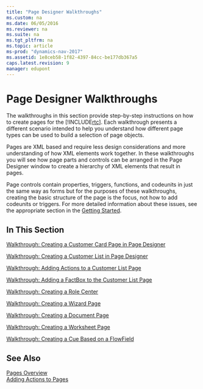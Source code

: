 ```yaml
---
title: "Page Designer Walkthroughs"
ms.custom: na
ms.date: 06/05/2016
ms.reviewer: na
ms.suite: na
ms.tgt_pltfrm: na
ms.topic: article
ms-prod: "dynamics-nav-2017"
ms.assetid: 1e8ceb58-1f82-4397-84cc-be177db367a5
caps.latest.revision: 9
manager: edupont
---
```

# Page Designer Walkthroughs
The walkthroughs in this section provide step-by-step instructions on how to create pages for the [!INCLUDE[rtc](includes/rtc_md.md)]. Each walkthrough presents a different scenario intended to help you understand how different page types can be used to build a selection of page objects.  
  
 Pages are XML based and require less design considerations and more understanding of how XML elements work together. In these walkthroughs you will see how page parts and controls can be arranged in the Page Designer window to create a hierarchy of XML elements that result in pages.  
  
 Page controls contain properties, triggers, functions, and codeunits in just the same way as forms but for the purposes of these walkthroughs, creating the basic structure of the page is the focus, not how to add codeunits or triggers. For more detailed information about these issues, see the appropriate section in the [Getting Started](Getting-Started.md).  
  
## In This Section  
 [Walkthrough: Creating a Customer Card Page in Page Designer](Walkthrough:%20Creating%20a%20Customer%20Card%20Page%20in%20Page%20Designer.md)  
  
 [Walkthrough: Creating a Customer List in Page Designer](Walkthrough:%20Creating%20a%20Customer%20List%20in%20Page%20Designer.md)  
  
 [Walkthrough: Adding Actions to a Customer List Page](Walkthrough:%20Adding%20Actions%20to%20a%20Customer%20List%20Page.md)  
  
 [Walkthrough: Adding a FactBox to the Customer List Page](Walkthrough:%20Adding%20a%20FactBox%20to%20the%20Customer%20List%20Page.md)  
  
 [Walkthrough: Creating a Role Center](Walkthrough:%20Creating%20a%20Role%20Center.md)  
  
 [Walkthrough: Creating a Wizard Page](Walkthrough:%20Creating%20a%20Wizard%20Page.md)  
  
 [Walkthrough: Creating a Document Page](Walkthrough:%20Creating%20a%20Document%20Page.md)  
  
 [Walkthrough: Creating a Worksheet Page](Walkthrough:%20Creating%20a%20Worksheet%20Page.md)  
  
 [Walkthrough: Creating a Cue Based on a FlowField](Walkthrough:%20Creating%20a%20Cue%20Based%20on%20a%20FlowField.md)  
  
## See Also  
 [Pages Overview](Pages-Overview.md)   
 [Adding Actions to Pages](Adding-Actions-to-Pages.md)
